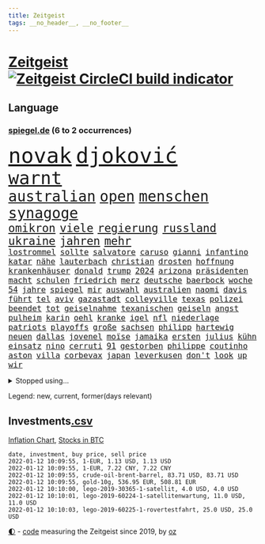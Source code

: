 ```yaml
---
title: Zeitgeist
tags: __no_header__, __no_footer__
---
```


# [Zeitgeist](https://oliz.io/zeitgeist/) [![Zeitgeist CircleCI build indicator](https://circleci.com/gh/ooz/zeitgeist.svg?style=shield)](https://circleci.com/gh/ooz/zeitgeist)

## Language

<h3><a href="https://www.spiegel.de" target="_blank">spiegel.de</a> (6 to 2 occurrences)</h3>
<p style="font-family:monospace">
<span style="font-size:32pt"><a href="news_links.html#novak" class="current">novak</a></span>
<span style="font-size:32pt"><a href="news_links.html#djoković" class="current">djoković</a></span>
<br>
<span style="font-size:27pt"><a href="news_links.html#warnt" class="current">warnt</a></span>
<br>
<span style="font-size:22pt"><a href="news_links.html#australian" class="current">australian</a></span>
<span style="font-size:22pt"><a href="news_links.html#open" class="current">open</a></span>
<span style="font-size:22pt"><a href="news_links.html#menschen" class="current">menschen</a></span>
<span style="font-size:22pt"><a href="news_links.html#synagoge" class="new">synagoge</a></span>
<br>
<span style="font-size:17pt"><a href="news_links.html#omikron" class="current">omikron</a></span>
<span style="font-size:17pt"><a href="news_links.html#viele" class="current">viele</a></span>
<span style="font-size:17pt"><a href="news_links.html#regierung" class="current">regierung</a></span>
<span style="font-size:17pt"><a href="news_links.html#russland" class="current">russland</a></span>
<span style="font-size:17pt"><a href="news_links.html#ukraine" class="current">ukraine</a></span>
<span style="font-size:17pt"><a href="news_links.html#jahren" class="current">jahren</a></span>
<span style="font-size:17pt"><a href="news_links.html#mehr" class="current">mehr</a></span>
<br>
<span style="font-size:12pt"><a href="news_links.html#lostrommel" class="new">lostrommel</a></span>
<span style="font-size:12pt"><a href="news_links.html#sollte" class="current">sollte</a></span>
<span style="font-size:12pt"><a href="news_links.html#salvatore" class="new">salvatore</a></span>
<span style="font-size:12pt"><a href="news_links.html#caruso" class="new">caruso</a></span>
<span style="font-size:12pt"><a href="news_links.html#gianni" class="new">gianni</a></span>
<span style="font-size:12pt"><a href="news_links.html#infantino" class="new">infantino</a></span>
<span style="font-size:12pt"><a href="news_links.html#katar" class="current">katar</a></span>
<span style="font-size:12pt"><a href="news_links.html#nähe" class="current">nähe</a></span>
<span style="font-size:12pt"><a href="news_links.html#lauterbach" class="current">lauterbach</a></span>
<span style="font-size:12pt"><a href="news_links.html#christian" class="current">christian</a></span>
<span style="font-size:12pt"><a href="news_links.html#drosten" class="current">drosten</a></span>
<span style="font-size:12pt"><a href="news_links.html#hoffnung" class="current">hoffnung</a></span>
<span style="font-size:12pt"><a href="news_links.html#krankenhäuser" class="current">krankenhäuser</a></span>
<span style="font-size:12pt"><a href="news_links.html#donald" class="current">donald</a></span>
<span style="font-size:12pt"><a href="news_links.html#trump" class="current">trump</a></span>
<span style="font-size:12pt"><a href="news_links.html#2024" class="current">2024</a></span>
<span style="font-size:12pt"><a href="news_links.html#arizona" class="new">arizona</a></span>
<span style="font-size:12pt"><a href="news_links.html#präsidenten" class="current">präsidenten</a></span>
<span style="font-size:12pt"><a href="news_links.html#macht" class="current">macht</a></span>
<span style="font-size:12pt"><a href="news_links.html#schulen" class="current">schulen</a></span>
<span style="font-size:12pt"><a href="news_links.html#friedrich" class="current">friedrich</a></span>
<span style="font-size:12pt"><a href="news_links.html#merz" class="current">merz</a></span>
<span style="font-size:12pt"><a href="news_links.html#deutsche" class="current">deutsche</a></span>
<span style="font-size:12pt"><a href="news_links.html#baerbock" class="current">baerbock</a></span>
<span style="font-size:12pt"><a href="news_links.html#woche" class="current">woche</a></span>
<span style="font-size:12pt"><a href="news_links.html#54" class="current">54</a></span>
<span style="font-size:12pt"><a href="news_links.html#jahre" class="current">jahre</a></span>
<span style="font-size:12pt"><a href="news_links.html#spiegel" class="current">spiegel</a></span>
<span style="font-size:12pt"><a href="news_links.html#mir" class="current">mir</a></span>
<span style="font-size:12pt"><a href="news_links.html#auswahl" class="current">auswahl</a></span>
<span style="font-size:12pt"><a href="news_links.html#australien" class="current">australien</a></span>
<span style="font-size:12pt"><a href="news_links.html#naomi" class="current">naomi</a></span>
<span style="font-size:12pt"><a href="news_links.html#davis" class="current">davis</a></span>
<span style="font-size:12pt"><a href="news_links.html#führt" class="current">führt</a></span>
<span style="font-size:12pt"><a href="news_links.html#tel" class="current">tel</a></span>
<span style="font-size:12pt"><a href="news_links.html#aviv" class="current">aviv</a></span>
<span style="font-size:12pt"><a href="news_links.html#gazastadt" class="new">gazastadt</a></span>
<span style="font-size:12pt"><a href="news_links.html#colleyville" class="new">colleyville</a></span>
<span style="font-size:12pt"><a href="news_links.html#texas" class="current">texas</a></span>
<span style="font-size:12pt"><a href="news_links.html#polizei" class="current">polizei</a></span>
<span style="font-size:12pt"><a href="news_links.html#beendet" class="current">beendet</a></span>
<span style="font-size:12pt"><a href="news_links.html#tot" class="current">tot</a></span>
<span style="font-size:12pt"><a href="news_links.html#geiselnahme" class="new">geiselnahme</a></span>
<span style="font-size:12pt"><a href="news_links.html#texanischen" class="new">texanischen</a></span>
<span style="font-size:12pt"><a href="news_links.html#geiseln" class="current">geiseln</a></span>
<span style="font-size:12pt"><a href="news_links.html#angst" class="current">angst</a></span>
<span style="font-size:12pt"><a href="news_links.html#pulheim" class="new">pulheim</a></span>
<span style="font-size:12pt"><a href="news_links.html#karin" class="current">karin</a></span>
<span style="font-size:12pt"><a href="news_links.html#oehl" class="new">oehl</a></span>
<span style="font-size:12pt"><a href="news_links.html#kranke" class="current">kranke</a></span>
<span style="font-size:12pt"><a href="news_links.html#igel" class="new">igel</a></span>
<span style="font-size:12pt"><a href="news_links.html#nfl" class="current">nfl</a></span>
<span style="font-size:12pt"><a href="news_links.html#niederlage" class="current">niederlage</a></span>
<span style="font-size:12pt"><a href="news_links.html#patriots" class="current">patriots</a></span>
<span style="font-size:12pt"><a href="news_links.html#playoffs" class="current">playoffs</a></span>
<span style="font-size:12pt"><a href="news_links.html#große" class="current">große</a></span>
<span style="font-size:12pt"><a href="news_links.html#sachsen" class="current">sachsen</a></span>
<span style="font-size:12pt"><a href="news_links.html#philipp" class="current">philipp</a></span>
<span style="font-size:12pt"><a href="news_links.html#hartewig" class="new">hartewig</a></span>
<span style="font-size:12pt"><a href="news_links.html#neuen" class="current">neuen</a></span>
<span style="font-size:12pt"><a href="news_links.html#dallas" class="new">dallas</a></span>
<span style="font-size:12pt"><a href="news_links.html#jovenel" class="current">jovenel</a></span>
<span style="font-size:12pt"><a href="news_links.html#moïse" class="current">moïse</a></span>
<span style="font-size:12pt"><a href="news_links.html#jamaika" class="current">jamaika</a></span>
<span style="font-size:12pt"><a href="news_links.html#ersten" class="current">ersten</a></span>
<span style="font-size:12pt"><a href="news_links.html#julius" class="current">julius</a></span>
<span style="font-size:12pt"><a href="news_links.html#kühn" class="new">kühn</a></span>
<span style="font-size:12pt"><a href="news_links.html#einsatz" class="current">einsatz</a></span>
<span style="font-size:12pt"><a href="news_links.html#nino" class="new">nino</a></span>
<span style="font-size:12pt"><a href="news_links.html#cerruti" class="new">cerruti</a></span>
<span style="font-size:12pt"><a href="news_links.html#91" class="current">91</a></span>
<span style="font-size:12pt"><a href="news_links.html#gestorben" class="current">gestorben</a></span>
<span style="font-size:12pt"><a href="news_links.html#philippe" class="current">philippe</a></span>
<span style="font-size:12pt"><a href="news_links.html#coutinho" class="new">coutinho</a></span>
<span style="font-size:12pt"><a href="news_links.html#aston" class="current">aston</a></span>
<span style="font-size:12pt"><a href="news_links.html#villa" class="current">villa</a></span>
<span style="font-size:12pt"><a href="news_links.html#corbevax" class="new">corbevax</a></span>
<span style="font-size:12pt"><a href="news_links.html#japan" class="current">japan</a></span>
<span style="font-size:12pt"><a href="news_links.html#leverkusen" class="current">leverkusen</a></span>
<span style="font-size:12pt"><a href="news_links.html#don't" class="new">don't</a></span>
<span style="font-size:12pt"><a href="news_links.html#look" class="new">look</a></span>
<span style="font-size:12pt"><a href="news_links.html#up" class="new">up</a></span>
<span style="font-size:12pt"><a href="news_links.html#wir" class="current">wir</a></span>
</p>
<details>
<summary>Stopped using...</summary>
<p class="former" style="font-size:12pt">
ankunft(452) versäumnisse(452) bulgarien(451) entschuldigt(451) alexej(450) andrea(450) annegret(450) gerichtshof(450) krampkarrenbauer(450) nawalny(450) niveau(450) spahn(450) entlassung(449) freuen(449) investieren(449) kurzem(449) sonne(449) zusätzlich(449) cristiano(448) humanitäre(448) kurzarbeit(448) ronaldo(448) zuge(448) aufgeben(447) drama(447) flaschen(447) leeren(447) to(447) tschechien(447) vermögen(447) wand(447) wechseln(447) übergeben(447) anerkennen(446) exemplare(446) favoriten(446) krank(446) landesregierung(446) starke(446) talent(446) andré(445) beschließt(445) botschaften(445) brinkhaus(445) daimler(445) demonstriert(445) esken(445) fuhr(445) kippe(445) mediziner(445) parteitag(445) polens(445) prüfung(445) ralph(445) saskia(445) vorsitzenden(445) alternativen(444) armut(444) asiatischen(444) belarussischen(444) durchsucht(444) erholung(444) gehe(444) george(444) kabinett(444) komplizen(444) maas(444) modernen(444) rivalen(444) schlechten(444) schlimmsten(444) schoss(444) verschaffen(444) wofür(444) abends(443) ausprobiert(443) flick(443) klingbeil(443) kollaps(443) konzernchef(443) minderjährige(443) persönliche(443) scheuer(443) strafmaßnahmen(443) verschärfung(443) ausflug(442) erfahrungen(442) gesagt(442) kanzlerin(442) konzentrieren(442) muster(442) nordsee(442) persönlich(442) subventionen(442) unterschiede(442) voran(442) warentest(442) wissenschaft(442) wählt(442) bessere(441) egal(441) einführen(441) englischen(441) fraktionschef(441) freilassung(441) historischen(441) nannte(441) pole(441) roboter(441) rückschlag(441) schlag(441) stil(441) verschwunden(441) ökonom(441) auslöser(440) beschäftigte(440) geriet(440) getrennt(440) jung(440) mahnt(440) rekordhoch(440) sicherte(440) zwang(440) ausgeliefert(439) begrenzen(439) begründung(439) crash(439) radsport(439) wirtschaftsministerium(439) einzug(438) experte(438) frust(438) kochinstituts(438) senkt(438) teamkollegen(438) umweltschützer(438) wende(438) wirtschaftlichen(438) 13jähriger(437) appell(437) berlins(437) beschließen(437) billie(437) eilish(437) einziehen(437) fahrrad(437) jimmy(437) längere(437) pflanzen(437) warschau(437) bundeskanzlerin(436) computer(436) hammer(436) heimlich(436) norbert(436) nutzte(436) ursachen(436) attentäter(435) aufgenommen(435) ausgegeben(435) auskunft(435) brite(435) durchs(435) entwickeln(435) erbe(435) ergibt(435) koch(435) schmidt(435) schnelltests(435) song(435) verläufen(435) verstärken(435) arabische(434) belegt(434) kulissen(434) opfers(434) quer(434) unbekannt(434) verlauf(434) betont(433) globale(433) gründen(433) regiert(433) trauen(433) übernahme(433) beinahe(432) geprägt(432) schönsten(432) usdollar(432) wahre(432) emails(431) könig(431) signalisiert(431) zinsen(431) gaben(430) gang(430) spektakulären(430) wiederholen(430) auflagen(429) loswerden(429) schwerem(429) transporter(429) dar(428) dieselskandal(428) gekauft(428) kommunistische(428) premierministers(428) betrifft(427) kanzleramtschef(427) verstanden(427) zigaretten(427) begründet(426) kanzlerschaft(426) mama(426) negative(426) spanische(426) status(426) ostsee(425) thüringens(425) umgeht(425) verzweifelten(425) diversität(424) hürde(424) landete(424) nation(424) strenge(424) zukünftig(424) begeistert(423) exporte(423) sergio(423) zeugin(423) züge(423) kracht(422) brandstiftung(421) detail(421) generalbundesanwalt(421) pandemiebekämpfung(421) aussehen(420) begangen(420) moschee(420) provokation(420) regierungserklärung(420) schwerverletzte(420) 19jähriger(419) hunger(419) dachten(418) frisch(418) gesichert(418) nieder(418) singapur(417) sizilien(417) ämter(417) bundesamts(415) unterschrieben(415) vfb(415) 2010(414) verkürzt(414) staatshilfen(413) kandidatur(412) spahns(412) spannend(412) steigern(412) stärkt(412) telefonat(412) vermisste(412) schwung(411) america(410) vereidigt(410) vorläufig(410) 36(409) hinweis(409) aktivist(408) strafbar(408) benötigte(407) impfkommission(407) schock(407) unterdessen(407) einleiten(406) intensivstationen(406) gehabt(405) vorschriften(405) massaker(403) staus(403) diana(402) impfdosen(400) bewaffneten(399) einblicke(399) coronaimpfstoffs(398) überfall(397) laufbahn(396) prägte(395) startup(394) vertraute(394) empfänger(393) gesichter(392) vakzinen(390) wasserstoff(388) dominik(385) wmtitel(385) indiana(384) offener(383) cdu/csu(382) krawalle(382) bösen(380) schach(380) impfzentren(378) herzinfarkt(377) chrupalla(372) diess(372) würdigt(372) hartz(371) kolleginnen(371) boomt(370) rekorde(370) vertrauten(370) kilo(368) betrag(367) nick(365) auslieferung(363) herrschaft(361) prominenten(360) heidelberg(358) bauarbeiten(357) urlaubsinsel(353) eingehen(349) extra(348) irgendwie(348) gewinne(347) knappen(346) dosis(344) verstoß(344) unterschrift(342) iv(341) öffnet(339) arbeitsgericht(338) westliche(338) infos(336) anna(334) statistischen(334) blockierten(331) singen(329) expräsidenten(325) gewisse(325) völkermord(323) börsengang(317) ergab(315) militärputsch(315) plagen(308) luxus(305) wunden(305) medaille(300) carlos(296) ruin(296) längerem(295) 13jährigen(291) russe(291) orte(288) bälle(282) cannabis(276) investor(275) boxen(273) diplomatische(273) rumänien(270) unis(264) nationalelf(262) qualifying(259) zoff(259) pyrotechnik(255) weltgrößten(254) gnabry(253) höchster(253) serge(253) finanziert(250) campingplatz(249) ferdinand(248) illusion(246) vorgesetzten(246) bildtv(242) wütenden(239) wissenschaftliche(236) grünes(235) konzernen(234) 2013(224) auszeichnung(224) richteten(224) kriegsende(220) zwickau(220) notenbank(218) erholen(217) absolute(215) kontinent(212) litten(212) lokführer(212) johansson(211) befugnisse(210) gegend(210) eingeladen(208) mtv(208) gefälscht(207) lehrerverband(206) spiegelreporter(206) agüero(205) gewohnheiten(205) fox(204) verständigung(203) formel1rennen(202) terroranschlägen(201) verließ(201) shell(199) heiß(198) treibstoff(198) höherer(197) stein(195) unterbinden(195) fangquoten(194) tenniswelt(194) us(194) kleidung(193) raste(193) bevorzugt(192) schutzsuchenden(192) unwettern(192) seither(190) urteilte(188) hochrechnung(187) kühnert(187) peters(187) naht(186) aufzunehmen(185) vormittag(185) antisemitisch(183) bauern(183) profil(183) vorerkrankungen(183) ausnahme(182) kollidiert(182) pendler(182) spinnen(182) verwandten(182) demenz(181) jahrelange(181) naturkatastrophen(180) handlungsbedarf(179) machtwechsel(179) ranking(179) astronomen(178) bekennt(178) bundesanwaltschaft(178) kümmern(178) erbeutet(177) freigesprochen(176) expertengremium(175) spdfraktion(175) ahmed(174) besseres(174) kämpften(174) verharmlost(174) wäsche(173) coup(171) 21jährigen(170) erpressen(170) norm(170) assange(169) russen(169) wikileaksgründer(169) aufsichtsratschef(168) axel(168) günstige(168) insbesondere(168) rezepte(168) warnungen(168) erobert(167) tanklaster(167) stockt(166) tibet(166) georgien(164) 1997(163) brinkmann(163) jamal(163) musiala(163) coronastrategie(162) hanau(162) geldstrafen(161) selbstkritisch(161) gewürdigt(160) bär(157) zwischendurch(157) emiraten(156) fällig(156) alqaida(155) gremium(155) statistischem(155) umzug(155) ausgefallen(154) überfüllt(154) abtreibungsgesetz(153) sortiert(153) vertragsverlängerung(153) militärpräsenz(151) schadensbegrenzung(151) katastrophengebiet(150) drohnenaufnahmen(149) kartellbehörde(149) verkauften(149) alleingang(148) iocpräsident(148) 31jährige(147) beseitigen(147) gehörten(147) gesund(147) afdchef(146) dankte(146) verschwundene(146) handgreiflich(145) ioc(144) komitee(144) sportlern(144) kameras(143) 1936(142) krater(142) weibliche(142) 20000(141) antikörper(141) nachtzüge(141) stürme(141) topmanager(141) ersetzt(140) monika(140) prioritäten(140) revier(140) schuhe(140) begreifen(139) steve(139) tiergarten(139) bahnstrecke(138) carrie(138) dieselfahrzeugen(138) selenskyj(138) unerbittlich(138) wolodymyr(138) erkrankte(137) gigantischen(137) norweger(137) 80jähriger(136) bundesbehörde(136) genügend(135) chinesen(134) ereignete(134) impfwilligen(134) auftragsbücher(133) fossiler(133) get(133) regnet(133) russischem(132) schwarz(132) geeignet(131) scherzt(131) ankara(130) autokraten(129) europäisches(129) niklas(129) domenico(128) drittimpfung(128) faszinierende(128) aufträge(127) jae(127) lina(127) polizeigewahrsam(127) positives(127) 69(126) helene(126) mannheim(126) reiten(126) engsten(125) flüchtlingskrise(125) bekomme(124) gewählte(124) conte(123) exemplar(123) gewagt(123) betreffen(122) fatalen(122) saisonstart(122) fische(121) aktivieren(120) beute(120) wahlberechtigten(120) norwich(119) ten(119) bedürftige(118) immobilienkonzern(118) kontrahenten(118) schlafen(118) zelten(118) 39jähriger(117) niedergeschlagen(117) hubschrauberabsturz(116) miese(116) reuter(116) wirtschaftskrise(116) coronaprämie(115) prägenden(115) geschadet(114) herstellung(114) konfisziert(114) nutzerinnen(114) staatsbesuch(114) beate(113) craig(113) fernbleiben(113) kameke(112) logistik(112) missbrauchen(112) nadine(112) autokonzerne(111) endverbraucher(111) foodwatch(111) grenzzaun(111) durchgeführt(110) pfizer(110) wahlkampfauftakt(110) beeinflusste(109) bienen(109) investiert(109) irritiert(108) pastor(108) mordkommission(107) spdgeneralsekretär(107) weltberühmte(107) genie(106) stufe(106) 70000(105) milizen(104) polnischbelarussischen(104) zugverkehr(104) 3g(103) bundessozialgericht(103) ergaben(103) tanzt(103) verbündeten(103) limousine(102) bali(101) entstanden(101) laufzeit(101) entlasten(100) abba(99) auszug(99) blättern(99) bundestagsdebatte(99) fünftel(99) internationalem(99) koalitionsverhandlungen(99) voyage(99) royals(98) tripolis(98) zeitgleich(98) zwecke(98) angeschlossen(96) kinderreportern(96) potenziellen(96) rhetorik(95) stach(95) 30jährige(94) dealer(94) elfjährige(94) gasversorger(94) höchststrafe(94) nikita(94) spiegelinterview(94) vorteil(94) blutiger(93) empfing(93) routine(93) staatssekretär(93) demokratieaktivisten(92) geschäftsführerin(92) handlungen(92) newsblog(92) posse(92) söders(92) unerwünschte(92) infektionsschutzgesetz(91) konflikts(91) moderatoren(91) pflegeheimen(91) spiegelspitzengespräch(91) dringenden(90) exklusiven(90) geltenden(90) genesung(90) gesenkt(90) mittelstürmer(90) usmagazin(90) wobei(90) anzubieten(89) deaktiviert(89) friedens(89) himmlischen(89) kinderinterview(89) media(89) sanierung(89) 3gregel(88) digitales(88) duos(88) feature(88) indopazifik(88) inhaftierte(88) nolan(88) parteivorsitz(88) sibirischen(88) stabile(88) time(88) timemagazin(88) zurückzahlen(88) angeschlagenen(87) bergbau(87) elektrizität(87) enkelin(87) frühstück(87) giftige(87) großmutter(87) hautfarbe(87) kremlsprecher(87) millionengewinn(87) 19jährigen(86) berichterstatter(86) finanzhilfen(86) schuldenobergrenze(86) schwachstelle(86) 112(85) belfast(85) gomà(85) jockey(85) klosterhalfen(85) konstanze(85) novell(85) performance(85) söldnertruppe(85) umkehren(85) vernimmt(85) versuchs(85) züchter(85) 20jährigen(84) dreier(84) durchgefallen(84) spielfeld(84) vorräte(84) vorsitz(84) abhängigkeit(83) besserer(83) betonen(83) füßen(83) lithium(83) sonde(83) wesen(83) adam(82) alnusra(82) bildet(82) brennendes(82) brüskiert(82) chauvin(82) derek(82) expolizist(82) gasmarkt(82) grenzschutz(82) kampfstarker(82) mad(82) steak(82) beieinander(81) ifoinstituts(81) quoten(81) 40jähriger(80) blatt(80) derby(80) domizil(80) erholte(80) exportiert(80) fdppolitiker(80) ortsteil(80) schärferen(80) vielversprechendsten(80) außenamt(79) einschätzungen(79) liest(79) parteivize(79) stabilen(79) tücken(79) burundi(78) michaelis(78) spiegelbuch(78) fehlentscheidung(77) komponierte(77) manipulierten(77) schmuggel(77) swiss(77) vorurteile(77) anleihe(76) demokratiegipfel(76) fraktionsvorsitzenden(76) gazpromkonzern(76) linien(76) mächtig(76) siebten(76) torlos(76) umstellung(76) verschlechtert(76) vulkans(76) zinszahlung(76) apotheke(75) gewordene(75) leise(75) luc(75) nachfolgern(75) rewe(75) weiterbildung(75) achtmal(74) feierlaune(74) generalsekretäre(74) novatek(74) rauswurf(74) vera(74) zuständigkeit(74) empfindlichen(73) hollywoods(73) kampfansage(73) rwe(73) siebenmal(73) verrohung(73) coronawinter(72) handschellen(72) impfzertifikat(72) kleineren(72) tierarten(72) untersuchte(72) klimaforschung(71) notarztwagen(71) ovations(71) partnern(71) rettungswagen(71) standing(71) winkel(71) bundestagsfraktion(70) graffiti(70) pädophile(70) shanghai(70) tasche(70) 78(69) coronabonus(69) energiekrise(69) exjusochef(69) galopp(69) löschung(69) stade(69) todesopfern(69) zahlungsausfall(69) überglücklich(69) 3ddrucker(68) berufungsgericht(68) lkabeamter(68) nachziehen(68) neuaufstellung(68) oppositionsführer(68) spielerinnen(68) äußerten(68) bundesverwaltungsgericht(67) europacup(67) gestohlenen(67) grauen(67) magazin(67) parteichefs(67) passagierflugzeug(67) saisonfinale(67) steckten(67) 1974(66) abstriche(66) kampfsportler(66) mitgliederentscheid(66) staatlich(66) topligen(66) dmitri(65) erreichbar(65) kompromissbereitschaft(65) künstlicher(65) schuldenbremse(65) anfällig(64) bundesligist(64) exsprecherin(64) frauenfeindlich(64) hengst(64) kläger(64) richtete(64) verkündung(64) visionär(64) wachmann(64) expertise(63) ferngesteuerte(63) gap(63) gewachsen(63) schick(63) schiene(63) selbsttests(63) zapfenstreich(63) bäumen(62) fairness(62) glückliches(62) großhandel(62) großhandelspreise(62) popstars(62) verdachtsfall(62) wirtschaftsforscher(62) irritierend(61) single(61) dfbteam(60) schleifen(60) verteidigungspolitik(60) doppelspitze(59) erschlagen(59) gefährt(59) importiert(59) offizielles(59) baubranche(58) berühmter(58) menschlichkeit(58) bundesebene(57) darsteller(57) dfl(57) netflixspecial(57) oscargewinner(57) privatleben(57) spielfilm(57) twitterte(57) vereidigung(57) austria(56) drastischeren(56) geförderte(56) hafenstadt(56) inside(56) rechtsextrem(56) spdfraktionschef(56) exbildchefredakteur(55) leitzins(55) renaissance(55) anweisungen(54) einzuwirken(54) freier(54) gegenseitigen(54) harrison(54) nämlich(54) paketbote(54) ray(54) repräsentantenhaus(54) volkswagenchef(54) außengrenze(53) durchgestochen(53) geldpolitik(53) medienkonzern(53) physikerin(53) priesemann(53) verlobt(53) viola(53) zulieferer(53) bosnien(52) brüsseler(52) carolin(52) dodik(52) kölns(52) kühlschrank(52) lobte(52) milorad(52) norderstedt(52) verirrte(52) drogenhandel(51) fraktionsvorsitzende(51) gasfirmen(51) kleintransporter(51) modernaimpfstoff(51) reddit(51) strommast(51) tickt(51) todesurteile(51) bauwerke(50) beruft(50) coronamedikament(50) döpfner(50) samariter(50) stromausfall(50) versorger(50) adrenalin(49) gratulierte(49) kommissionspräsidentin(49) milliardenstrafe(49) straßenbahn(49) erheblichen(48) fahrplanwechsel(48) gletscher(48) korrigieren(48) maskenaffäre(48) potter(48) vermieden(48) willy(48) ampelbündnis(47) extremistischen(47) hungersnot(47) kohfeldt(47) nationalgarde(47) pkwmaut(47) leistet(46) luitz(46) moon(46) rechnungshof(46) sechzigerjahren(46) sizilianischen(46) solcher(46) verwehrt(46) vollem(46) 59(45) aufgeteilt(45) falle(45) fraktionsspitze(45) jaguars(45) sperrzone(45) erstritten(44) finanzexperte(44) gaus(44) hilfsmittel(44) praxen(44) wikileaksgründers(44) auslieferungen(43) autoherstellers(43) blockabfertigung(43) fischereistreit(43) überragte(43) übersterblichkeit(43) bundeshaushalt(42) fachmagazin(42) waffenhandel(42) bewilligt(41) coronalockdowns(41) erlauben(41) fischereilizenzen(41) geliebte(41) verkehrswende(41) exchef(40) formulierung(40) fsb(40) referendum(40) somit(40) stürzten(40) vorsitzender(40) gender(39) hochhaus(39) polizeibehörde(39) saubere(39) wählte(39) absetzung(38) krisenland(38) sträubt(38) ally(37) bosnienherzegowina(37) geflecht(37) gerührt(37) pally(37) perfekt(37) silva(37) verabschiedete(37) diwforscher(36) drängten(36) einflussreiche(36) formuliert(36) lebenslang(36) onlineshopping(36) schwimmolympiasieger(36) viermal(36) aufzuspüren(35) autokäufer(35) beleuchtung(35) beraubt(35) blauen(35) boykottieren(35) erhältlich(35) gräueltaten(35) musical(35) otto(35) reißen(35) urkunde(35) verkehrssektor(35) dieselben(34) dwayne(34) gefährlichste(34) mittelstand(34) reglement(34) schildkröten(34) stellvertretenden(34) feierten(33) heizstrahler(33) johnsons(33) kamele(33) safe(33) schausteller(33) spektrum(33) verwüstungen(33) 175(32) a380(32) bauunternehmen(32) energieträger(32) intensiv(32) komplettes(32) kongresses(32) tierwohl(32) zahlungsschwierigkeiten(32) zuverlässig(32) üblicherweise(32) bornholm(31) lärm(31) people's(31) coronadebatte(30) herber(30) kleid(30) nicaragua(30) ostafrikanischen(30) sauber(30) superstürmer(30) verlobte(30) erklärungsnot(29) memmingen(29) strompreis(29) ausschließlich(28) eingezeichnet(28) energiequelle(28) euinnenkommissarin(28) jahrescharts(28) mund(28) notrufe(28) pandemiebeschränkungen(28) quadrat(28) quadrats(28) unterlagen(28) wirtschaftlich(28) ylva(28) bosnischen(27) kürt(27) naturschutzorganisation(27) vermarktet(27) aggressionen(26) chefcoach(26) coronakrisenstab(26) exklusive(26) frieren(26) goldener(26) juwelen(26) lagerhalle(26) parlamentarischen(26) stall(26) starkes(26) unerlaubter(26) versicherten(26) werbeversprechen(26) windbeutel(26) coronamanagement(25) fotografierte(25) strukturwandel(25) inhaftierter(24) lasse(24) maßgeblich(24) messis(24) militärchef(24) morddrohungen(24) schulbetrieb(24) spüre(24) steuersystem(24) unterschreiben(24) welthit(24) 432(23) angewendet(23) bach(23) glorreichen(23) kommilitonen(23) abschreiben(22) amtsinhaber(22) betracht(22) definierte(22) erwachen(22) nachgeschärft(22) resultieren(22) schönheitswettbewerb(22) serena(22) abgenommen(21) gedruckt(21) pflegeberufe(21) rechtskräftig(21) schwersten(21) steuerzahler(21) behandlungsfehler(20) driver(20) entschlossen(20) finanzchef(20) geckos(20) herausforderer(20) rotgrüngelbe(20) schwächer(20) siebter(20) usrepräsentantenhaus(20) bauernverband(19) ideologische(19) laschetvertraute(19) rückversicherer(19) wiederzuerkennen(19) atomstrom(18) auftragsmord(18) coronafachleute(18) kommunistischer(18) weltpolitik(18) wertvolle(18) alraisi(17) friederike(17) interpol(17) management(17) naser(17) seifert(17) verimpft(17) fliegerbombe(16) khashoggi(16) portemonnaie(16) spielzeit(16) tarifverdienste(16) berechnet(15) eignen(15) fähigkeit(15) gong(15) krisenstab(15) passwörter(15) schicksalsschläge(15) zocken(15) überschüssiges(15) beratungsfirma(14) bestritten(14) hässliche(14) krebsdiagnose(14) organisatoren(14) währungskrise(14) ampelspitzen(13) berufsspezifische(13) beschäftige(13) ministerposten(13) nepomnjaschtschi(13) probezeit(13) schachwm(13) striktere(13) verdopplung(13) verhaltenskodex(13) verschiedenen(13) verwaltungsgerichtshof(13) dominanten(12) erstaunliches(12) hildegard(12) meyer(12) neuschnee(12) quo(12) shakespeare(12) streitpunkt(12) texte(12) verbesserte(12) zuständig(12) schulschließung(11) stroms(11) unterzeichnen(11) verbündete(11)
</p>
</details>
<p>Legend: <span class="new">new</span>, <span class="current">current</span>, <span class="former">former(days relevant)</span></p>

## Investments[.csv](investments.csv)

[Inflation Chart](https://inflationchart.com),
[Stocks in BTC](https://stonksinbtc.xyz/)

```
date, investment, buy price, sell price
2022-01-12 10:09:55, 1-EUR, 1.13 USD, 1.13 USD
2022-01-12 10:09:55, 1-EUR, 7.22 CNY, 7.22 CNY
2022-01-12 10:09:55, crude-oil-brent-barrel, 83.71 USD, 83.71 USD
2022-01-12 10:09:55, gold-10g, 536.95 EUR, 508.81 EUR
2022-01-12 10:10:00, lego-2019-30365-1-satellit, 4.0 USD, 4.0 USD
2022-01-12 10:10:01, lego-2019-60224-1-satellitenwartung, 11.0 USD, 11.0 USD
2022-01-12 10:10:03, lego-2019-60225-1-rovertestfahrt, 25.0 USD, 25.0 USD
```

<footer>
<a href="javascript:toggleTheme()" class="nav">🌓</a>
- <a href="https://github.com/ooz/zeitgeist">code</a> measuring the Zeitgeist since 2019, by <a href="https://oliz.io">oz</a>
</footer>
